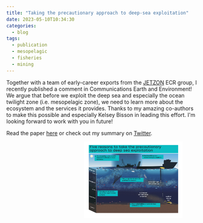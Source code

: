 ```yaml
---
title: "Taking the precautionary approach to deep-sea exploitation"
date: 2023-05-10T10:34:30
categories:
  - blog
tags:
  - publication
  - mesopelagic
  - fisheries
  - mining
---
```


Together with a team of early-career exports from the [JETZON](https://jetzon.org/) ECR group, I recently published a comment in Communications Earth and Environment! 
We argue that before we exploit the deep sea and especially the ocean twilight zone (i.e. mesopelagic zone), we need to learn more about the ecosystem and the services it provides. Thanks to my amazing co-authors to make this possible and especially Kelsey Bisson in leading this effort. I'm looking forward to work with you in future!

Read the paper [here](https://www.nature.com/articles/s43247-023-00823-4) or check out my summary on [Twitter](https://twitter.com/svenja_halfter/status/1655323556367179776). 


<figure>
   <img src="/assets/images/Bisson2023_final_graphic.jpg" style="float: right;" height = "200" alt="">
</figure>

